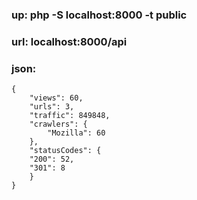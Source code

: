 ### up: php -S localhost:8000 -t public

### url: localhost:8000/api
### json:
```
{
    "views": 60,
    "urls": 3,
    "traffic": 849848,
    "crawlers": {
        "Mozilla": 60
    },
    "statusCodes": {
    "200": 52,
    "301": 8
    }
}
```
